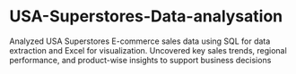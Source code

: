 # USA-Superstores-Data-analysation
Analyzed USA Superstores E-commerce sales data using SQL for data extraction and Excel for visualization. Uncovered key sales trends, regional performance, and product-wise insights to support business decisions
